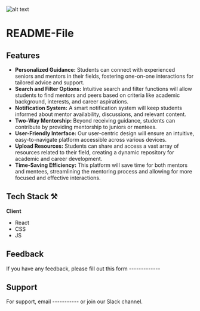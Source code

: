 ![alt text](https://ibb.co/w63Q4R4)

# README-File





## Features
- **Personalized Guidance:**  Students can connect with experienced seniors and mentors in their fields, fostering one-on-one interactions for tailored advice and support.
- **Search and Filter Options:** Intuitive search and filter functions will allow students to find mentors and peers based on criteria like academic background, interests, and career aspirations.
- **Notification System:** A smart notification system will keep students informed about mentor availability, discussions, and relevant content.
- **Two-Way Mentorship:** Beyond receiving guidance, students can contribute by providing mentorship to juniors or mentees.
- **User-Friendly Interface:** Our user-centric design will ensure an intuitive, easy-to-navigate platform accessible across various devices.
- **Upload Resources:** Students can share and access a vast array of resources related to their field, creating a dynamic repository for academic and career development.
- **Time-Saving Efficiency:** This platform will save time for both mentors and mentees, streamlining the mentoring process and allowing for more focused and effective interactions.
  
## Tech Stack ⚒️

**Client** 
- React
- CSS
- JS

## Feedback 

If you have any feedback, please fill out this form -------------


## Support 

For support, email ----------- or join our Slack channel.
